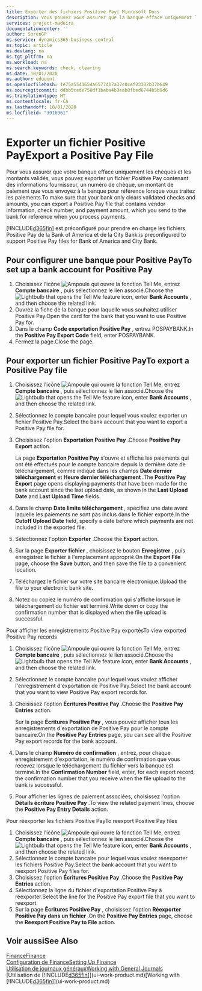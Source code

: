 ```yaml
---
title: Exporter des fichiers Positive Pay| Microsoft Docs
description: Vous pouvez vous assurer que la banque efface uniquement les chèques et les montants validés en exportant un fichier Positive Pay contenant des informations de paiement et fournisseur.
services: project-madeira
documentationcenter: ''
author: SorenGP
ms.service: dynamics365-business-central
ms.topic: article
ms.devlang: na
ms.tgt_pltfrm: na
ms.workload: na
ms.search.keywords: check, clearing
ms.date: 10/01/2020
ms.author: edupont
ms.openlocfilehash: 1e75a5541654a6577417a37c0cef23302b37b649
ms.sourcegitcommit: ddbb5cede750df1baba4b3eab8fbed6744b5b9d6
ms.translationtype: HT
ms.contentlocale: fr-CA
ms.lasthandoff: 10/01/2020
ms.locfileid: "3916961"
---
```

# <a name="export-a-positive-pay-file"></a><span data-ttu-id="4c305-103">Exporter un fichier Positive Pay</span><span class="sxs-lookup"><span data-stu-id="4c305-103">Export a Positive Pay File</span></span>
<span data-ttu-id="4c305-104">Pour vous assurer que votre banque efface uniquement les chèques et les montants validés, vous pouvez exporter un fichier Positive Pay contenant des informations fournisseur, un numéro de chèque, un montant de paiement que vous envoyez à la banque pour référence lorsque vous traitez les paiements.</span><span class="sxs-lookup"><span data-stu-id="4c305-104">To make sure that your bank only clears validated checks and amounts, you can export a Positive Pay file that contains vendor information, check number, and payment amount, which you send to the bank for reference when you process payments.</span></span>

[!INCLUDE[d365fin](includes/d365fin_md.md)] <span data-ttu-id="4c305-105">est préconfiguré pour prendre en charge les fichiers Positive Pay de la Bank of America et de la City Bank.</span><span class="sxs-lookup"><span data-stu-id="4c305-105">is preconfigured to support Positive Pay files for Bank of America and City Bank.</span></span>

## <a name="to-set-up-a-bank-account-for-positive-pay"></a><span data-ttu-id="4c305-106">Pour configurer une banque pour Positive Pay</span><span class="sxs-lookup"><span data-stu-id="4c305-106">To set up a bank account for Positive Pay</span></span>
1. <span data-ttu-id="4c305-107">Choisissez l'icône ![Ampoule qui ouvre la fonction Tell Me](media/ui-search/search_small.png "Dites-moi ce que vous voulez faire"), entrez **Compte bancaire** , puis sélectionnez le lien associé.</span><span class="sxs-lookup"><span data-stu-id="4c305-107">Choose the ![Lightbulb that opens the Tell Me feature](media/ui-search/search_small.png "Tell me what you want to do") icon, enter **Bank Accounts** , and then choose the related link.</span></span>
2. <span data-ttu-id="4c305-108">Ouvrez la fiche de la banque pour laquelle vous souhaitez utiliser Positive Pay.</span><span class="sxs-lookup"><span data-stu-id="4c305-108">Open the card for the bank that you want to use Positive Pay for.</span></span>
3. <span data-ttu-id="4c305-109">Dans le champ **Code exportation Positive Pay** , entrez POSPAYBANK.</span><span class="sxs-lookup"><span data-stu-id="4c305-109">In the **Positive Pay Export Code** field, enter POSPAYBANK.</span></span>
4. <span data-ttu-id="4c305-110">Fermez la page.</span><span class="sxs-lookup"><span data-stu-id="4c305-110">Close the page.</span></span>

## <a name="to-export-a-positive-pay-file"></a><span data-ttu-id="4c305-111">Pour exporter un fichier Positive Pay</span><span class="sxs-lookup"><span data-stu-id="4c305-111">To export a Positive Pay file</span></span>
1. <span data-ttu-id="4c305-112">Choisissez l'icône ![Ampoule qui ouvre la fonction Tell Me](media/ui-search/search_small.png "Dites-moi ce que vous voulez faire"), entrez **Compte bancaire** , puis sélectionnez le lien associé.</span><span class="sxs-lookup"><span data-stu-id="4c305-112">Choose the ![Lightbulb that opens the Tell Me feature](media/ui-search/search_small.png "Tell me what you want to do") icon, enter **Bank Accounts** , and then choose the related link.</span></span>
2. <span data-ttu-id="4c305-113">Sélectionnez le compte bancaire pour lequel vous voulez exporter un fichier Positive Pay.</span><span class="sxs-lookup"><span data-stu-id="4c305-113">Select the bank account that you want to export a Positive Pay file for.</span></span>
3. <span data-ttu-id="4c305-114">Choisissez l'option **Exportation Positive Pay** .</span><span class="sxs-lookup"><span data-stu-id="4c305-114">Choose **Positive Pay Export** action.</span></span>

    <span data-ttu-id="4c305-115">La page **Exportation Positive Pay** s'ouvre et affiche les paiements qui ont été effectués pour le compte bancaire depuis la dernière date de téléchargement, comme indiqué dans les champs **Date dernier téléchargement** et **Heure dernier téléchargement** .</span><span class="sxs-lookup"><span data-stu-id="4c305-115">The **Positive Pay Export** page opens displaying payments that have been made for the bank account since the last upload date, as shown in the **Last Upload Date** and **Last Upload Time** fields.</span></span>
4. <span data-ttu-id="4c305-116">Dans le champ **Date limite téléchargement** , spécifiez une date avant laquelle les paiements ne sont pas inclus dans le fichier exporté.</span><span class="sxs-lookup"><span data-stu-id="4c305-116">In the **Cutoff Upload Date** field, specify a date before which payments are not included in the exported file.</span></span>
5. <span data-ttu-id="4c305-117">Sélectionnez l'option **Exporter** .</span><span class="sxs-lookup"><span data-stu-id="4c305-117">Choose the **Export** action.</span></span>
6. <span data-ttu-id="4c305-118">Sur la page **Exporter fichier** , choisissez le bouton **Enregistrer** , puis enregistrez le fichier à l'emplacement approprié.</span><span class="sxs-lookup"><span data-stu-id="4c305-118">On the **Export File** page, choose the **Save** button, and then save the file to a convenient location.</span></span>
7. <span data-ttu-id="4c305-119">Téléchargez le fichier sur votre site bancaire électronique.</span><span class="sxs-lookup"><span data-stu-id="4c305-119">Upload the file to your electronic bank site.</span></span>
8. <span data-ttu-id="4c305-120">Notez ou copiez le numéro de confirmation qui s'affiche lorsque le téléchargement du fichier est terminé.</span><span class="sxs-lookup"><span data-stu-id="4c305-120">Write down or copy the confirmation number that is displayed when the file upload is successful.</span></span>

<span data-ttu-id="4c305-121">Pour afficher les enregistrements Positive Pay exportés</span><span class="sxs-lookup"><span data-stu-id="4c305-121">To view exported Positive Pay records</span></span>

1. <span data-ttu-id="4c305-122">Choisissez l'icône ![Ampoule qui ouvre la fonction Tell Me](media/ui-search/search_small.png "Dites-moi ce que vous voulez faire"), entrez **Compte bancaire** , puis sélectionnez le lien associé.</span><span class="sxs-lookup"><span data-stu-id="4c305-122">Choose the ![Lightbulb that opens the Tell Me feature](media/ui-search/search_small.png "Tell me what you want to do") icon, enter **Bank Accounts** , and then choose the related link.</span></span>
2. <span data-ttu-id="4c305-123">Sélectionnez le compte bancaire pour lequel vous voulez afficher l'enregistrement d'exportation de Positive Pay.</span><span class="sxs-lookup"><span data-stu-id="4c305-123">Select the bank account that you want to view Positive Pay export records for.</span></span>
3. <span data-ttu-id="4c305-124">Choisissez l'option **Écritures Positive Pay** .</span><span class="sxs-lookup"><span data-stu-id="4c305-124">Choose the **Positive Pay Entries** action.</span></span>

    <span data-ttu-id="4c305-125">Sur la page **Écritures Positive Pay** , vous pouvez afficher tous les enregistrements d'exportation de Positive Pay pour le compte bancaire.</span><span class="sxs-lookup"><span data-stu-id="4c305-125">On the **Positive Pay Entries** page, you can see all the Positive Pay export records for the bank account.</span></span>
4. <span data-ttu-id="4c305-126">Dans le champ **Numéro de confirmation** , entrez, pour chaque enregistrement d'exportation, le numéro de confirmation que vous recevez lorsque le téléchargement du fichier vers la banque est terminé.</span><span class="sxs-lookup"><span data-stu-id="4c305-126">In the **Confirmation Number** field, enter, for each export record, the confirmation number that you receive when the file upload to the bank is successful.</span></span>
5. <span data-ttu-id="4c305-127">Pour afficher les lignes de paiement associées, choisissez l'option **Détails écriture Positive Pay** .</span><span class="sxs-lookup"><span data-stu-id="4c305-127">To view the related payment lines, choose the **Positive Pay Entry Details** action.</span></span>

<span data-ttu-id="4c305-128">Pour réexporter les fichiers Positive Pay</span><span class="sxs-lookup"><span data-stu-id="4c305-128">To reexport Positive Pay files</span></span>

1. <span data-ttu-id="4c305-129">Choisissez l'icône ![Ampoule qui ouvre la fonction Tell Me](media/ui-search/search_small.png "Dites-moi ce que vous voulez faire"), entrez **Compte bancaire** , puis sélectionnez le lien associé.</span><span class="sxs-lookup"><span data-stu-id="4c305-129">Choose the ![Lightbulb that opens the Tell Me feature](media/ui-search/search_small.png "Tell me what you want to do") icon, enter **Bank Accounts** , and then choose the related link.</span></span>
2. <span data-ttu-id="4c305-130">Sélectionnez le compte bancaire pour lequel vous voulez réeexporter les fichiers Positive Pay.</span><span class="sxs-lookup"><span data-stu-id="4c305-130">Select the bank account that you want to reexport Positive Pay files for.</span></span>
3. <span data-ttu-id="4c305-131">Choisissez l'option **Écritures Positive Pay** .</span><span class="sxs-lookup"><span data-stu-id="4c305-131">Choose the **Positive Pay Entries** action.</span></span>
4. <span data-ttu-id="4c305-132">Sélectionnez la ligne du fichier d'exportation Positive Pay à réexporter.</span><span class="sxs-lookup"><span data-stu-id="4c305-132">Select the line for the Positive Pay export file that you want to reexport.</span></span>
5. <span data-ttu-id="4c305-133">Sur la page **Écritures Positive Pay** , choisissez l'option **Réexporter Positive Pay dans un fichier** .</span><span class="sxs-lookup"><span data-stu-id="4c305-133">On the **Positive Pay Entries** page, choose the **Reexport Positive Pay to File** action.</span></span>

## <a name="see-also"></a><span data-ttu-id="4c305-134">Voir aussi</span><span class="sxs-lookup"><span data-stu-id="4c305-134">See Also</span></span>
[<span data-ttu-id="4c305-135">Finance</span><span class="sxs-lookup"><span data-stu-id="4c305-135">Finance</span></span>](finance.md)  
[<span data-ttu-id="4c305-136">Configuration de Finance</span><span class="sxs-lookup"><span data-stu-id="4c305-136">Setting Up Finance</span></span>](finance-setup-finance.md)  
[<span data-ttu-id="4c305-137">Utilisation de journaux généraux</span><span class="sxs-lookup"><span data-stu-id="4c305-137">Working with General Journals</span></span>](ui-work-general-journals.md)  
<span data-ttu-id="4c305-138">[Utilisation de [!INCLUDE[d365fin](includes/d365fin_md.md)]](ui-work-product.md)</span><span class="sxs-lookup"><span data-stu-id="4c305-138">[Working with [!INCLUDE[d365fin](includes/d365fin_md.md)]](ui-work-product.md)</span></span>
